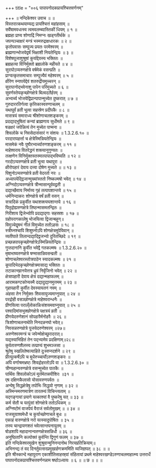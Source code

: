 +++
title = "००६ पापापनोदकप्रायश्चित्तवर्णनम्"

+++
॥ नन्दिकेश्वर उवाच ॥ ॥  
विस्तरात्कथयाम्यद्य प्रायश्चित्तं महांहसाम् ॥  
सर्वेषामवधत्स्व त्वमवलम्ब्यास्तिकीं धियम् ॥ १ ॥  
ब्रह्महा प्राप्य शोणाद्रिं निमग्नः खड्गतीर्थके ॥  
जपन्पञ्चाक्षरं मन्त्रं भस्मरुद्राक्षधारकः ॥ २ ॥  
कृतोपवासः सम्पूज्य प्रयतः परमेश्वरम् ॥  
ब्राह्मणान्भोजयेद्वर्षं भिक्षाशी नियतेन्द्रियः ॥ ३ ॥  
विशेषपूजाशुश्रूषां कुर्याद्देवस्य भक्तितः ॥  
ब्रह्महत्या विनिर्मुक्तो ब्रह्मलोके महीयते ॥ ४ ॥  
सुरापोऽप्यरुणक्षेत्रे वर्षमेकं वसन्प्रति ॥  
प्राग्वत्कृतसमाचारः सम्पूज्यैवं महेश्वरम् ॥ ५ ॥  
क्षीरेण स्नापयेद्देवं शतरुद्रीयमुच्चरन् ॥  
सुरापानोद्भवेनाशु पापेन परिमुच्यते ॥ ६ ॥  
सुवर्णस्तेयकृच्छोणक्षेत्रे बिल्वदलैर्हरम् ॥  
अभ्यर्च्य भोजयेद्विप्रान्पापान्मुच्येत दुष्करात् ॥ ७ ॥  
गुरुदाररतिर्गत्वा कृत्तिकास्वरुणाचलम् ॥  
यथापूर्वं व्रती भूत्वा सहस्रेण प्रदीपकैः ॥ ८ ॥  
मासत्रयं समाराध्य श्रीशोणाचलशङ्करम् ॥  
प्रदद्याद्भूषितां कन्यां ब्राह्मणाय सुधीमते ॥ ९ ॥  
षडक्षरं जपेन्नित्यं तेन मुच्येत पाप्मना ॥  
शिवलोके च निवसेदासंसारं न संशयः ॥ 1.3.2.6.१० ॥  
परदारापहर्त्ता च क्षेत्रेस्मिन्नियतेन्द्रियः ॥  
मासमेकं नवैः पुष्पैरभ्यर्च्यारुणशङ्करम् ॥ ११ ॥  
माहेश्वराय वितरेद्धनं शक्त्यानुगुण्यतः ॥  
तत्क्षणेन विनिर्मुक्तस्तस्मात्पापाद्भविष्यति ॥ १२ ॥  
गरदोऽप्यरुणक्षेत्रे व्रती भूत्वा यथापुरा ॥  
क्षीरोपहारं देवाय दत्त्वा दोषेण मुच्यते ॥ ॥ १३ ॥  
पिशुनोऽप्यरुणक्षेत्रे व्रती वेदरतो नरः ॥  
अध्यापयेद्द्विजान्मुख्यांस्ततो निष्कल्मषो भवेत् ॥ १४ ॥  
अग्निदोऽप्यरुणक्षेत्रे त्रीन्मासान्पूर्ववद्व्रती ॥  
दद्याच्छैवाय निर्माय्य गृहं तत्पापशान्तये ॥ १५ ॥  
धर्मनिन्दाकरः शोणक्षेत्रे वर्षं व्रती वसन् ॥  
सत्रादिकं प्रकुर्वीत यथाशक्त्यघशान्तये ॥ १६ ॥  
पितृद्रोह्यरुणक्षेत्रे तिष्ठन्मासमतन्द्रितः ॥  
गिरीशाय द्विजेभ्योपि प्रदद्याद्गाः सहस्रशः ॥ १७ ॥  
ग्रहोपरागकालेषु भोजयित्वा द्विजान्बहून्॥  
विमुञ्चेद्वृषभं नीलं विमुच्येत ततोंऽहसः ॥ १८ ॥  
स्त्रीघ्नश्चापि शिशुघ्नोऽपि शोणक्षेत्रमुपेयिवान् ॥  
व्यतीपाते तिलान्दद्याद्द्विजभ्यो दुरितच्छिदे ॥ १९ ॥  
प्रच्छन्नपापकृच्छोणक्षेत्रेऽस्मिन्नियतेन्द्रियः ॥  
गुप्तदानानि कुर्वीत भवेद्वै गतकल्मषः ॥ 1.3.2.6.२० ॥  
मृषाभाष्यरुणक्षेत्रे षण्मासान्निवसन्व्रती ॥  
शोणाचलेश्वरस्तोत्रपाठेन स्यादकल्मषः ॥ २१ ॥  
कूपादिभेदकृच्छोणक्षेत्रमासाद्य भक्तितः ॥  
तटाकान्खानयेत्तत्र ध्रुवं निर्वृजिनो भवेत् ॥ २२ ॥  
क्षेत्रापहारी देवाय क्षेत्रं दद्यान्महाफलम् ॥  
आरामकण्टकोप्यस्मै दद्यादुद्यानमुत्तमम् ॥ २३ ॥  
गृहापहारी कुर्वीत देवस्यायतनं नवम् ॥  
अंहसा तेन निर्मुक्तः शिवसायुज्यमाप्नुयात् ॥ २४ ॥  
परद्रोही वसञ्छोणक्षेत्रे माहेश्वरान्धनैः ॥  
प्रीणयित्वा पराल्ँलोकान्निःसंशयमवाप्नुयात् ॥ २५ ॥  
पश्वादिमांसभुक्छोणक्षेत्रे पक्षत्रयं व्रती ॥  
प्रीणयेदरुणेशानं सोपहारैर्मनोहरैः ॥ २६ ॥  
त्रिःशोणाचलनाथेति निनदन्ननघो भवेत्॥  
निवसन्नरुणक्षेत्रे पूजयेदरुणेश्वरम् ॥२७॥  
अरुणेश्वरमन्त्रं च जपेन्मोक्षेच्छुरादरात्॥  
यद्यस्याभिहितं तेन पद्भ्यामेव प्रदक्षिणाम्॥२८॥  
कुर्वतारुणशैलस्य तत्प्राप्यं शुभमञ्जसा ॥  
श्रुतेषु स्खलितेष्वत्याहिते दुःस्वप्नदर्शने ॥ २९ ॥  
प्रीत्युत्कर्षेऽपि च बुधैरुच्चार्योऽरुणशङ्करः ॥  
अपि वर्णाश्रमभ्रष्टः शिवद्रोहरतोऽपि वा ॥ 1.3.2.6.३० ॥  
त्रीण्यहान्यरुणक्षेत्रे वसन्मुच्येत पातकैः ॥  
पार्थिवः शिवलोकोऽयं मूर्त्तमेतत्त्रयीशिरः ॥३१ ॥  
एष दक्षिणकैलासो योसावरुणपर्वतः ॥  
अन्येषु सिद्धक्षेत्रेषु तपोभिः सिद्धयो नृणाम् ॥ ३२ ॥  
अस्मिन्स्मरणमात्रेण तारतम्यं विचिन्त्यताम् ॥  
यद्गङ्गायां प्रयागे यत्काश्यां वै पुष्करेषु यत् ॥ ३३ ॥  
कर्म सेतौ च यत्पुंसां शोणक्षेत्रे ततोऽधिकम् ॥  
अग्निष्टोमं वाजपेयं वैराजं सर्वतोमुखम् ॥ ॥ ३४ ॥  
राजसूयाश्वमेधौ च कुर्याच्छोणाचले बुधः ॥  
एकाहं वारुणक्षेत्रे नरो यत्स्यादुपोषितः ॥ ३५ ॥  
तस्य चान्द्रायणशतं भवेत्सान्तपनायुतम् ॥  
षोडशापि महादानान्यरुणक्षेत्रसन्निधौ ॥ ३६ ॥  
अनुष्ठितानि कल्पोक्तं कुर्वन्ति द्विगुणं फलम् ॥ ३७ ॥  
इति नन्दिकेश्वरमुखेन शुश्रुवान्मुनिनन्दनोथ निरयप्रतिक्रियाम्॥  
अभिनन्द्य तं वद दिनर्तुवत्सरप्रमुखार्हणक्रममिति व्यजिज्ञपत् ॥ ३८ ॥ ॥  
इति श्रीस्कान्दे महापुराण एकाशीतिसाहस्र्यां संहितायां प्रथमे माहेश्वरखण्डेऽरुणाचलमाहात्म्य उत्तरार्धे पापापनोदकप्रायश्चित्तवर्णनन्नाम षष्ठोऽध्यायः ॥ ६ ॥ ॥ छ ॥ ॥ ॥